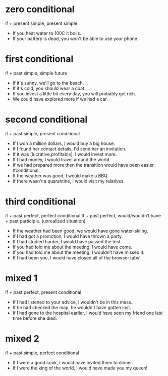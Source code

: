 # zero conditional
if + present simple, present simple
* If you heat water to 100C it boils.
* If your battery is dead, you won't be able to use your phone.

# first conditional
if + past simple, simple future
* If it's sunny, we'll go to the beach.
* If it's cold, you should wear a coat.
* If you invest a little bit every day, you will probably get rich.
* We could have explored more if we had a car.


# second conditional 
if + past simple, present conditional
* If I  won a million dollars, I would buy a big house.
* If I found her contact details, I'd send her an invitation.
* If it was [lucrative,profitable], I would invest more.
* If I had money, I would travel around the world.
* If we had prepared more then the transition would have been easier. #conditional
* If the weather was good, I would make a BBQ.
* If there wasn't a quarantine, I would visit my relatives.

# third conditional
if + past perfect, perfect conditional 
If + past perfect, would/wouldn’t have + past participle.
(unrealized situation)
*  If the weather had been good, we would have gone water-skiing.
*  If I had got a promotion, I would have thrown a party.
*  If I had studied harder, I would have passed the test.
*  If you had told me about the meeting, I would have come.
*  If you had told me about the meeting, I wouldn’t have missed it.
*  If I had been you, I would have closed all of the browser tabs!
  

# mixed 1
if + past perfect, present conditional
* If I had listened to your advice, I wouldn't be in this mess.
* If he had checked the map, he wouldn't have gotten lost.
* If I had gone to the hospital earlier, I would have seen my friend one last time before she died.

# mixed 2
if + past simple, perfect conditional
* If I were a good cook, I would have invited them to dinner.
* If I were the king of the world, I would have made you my queen!
